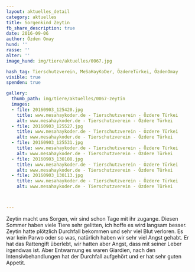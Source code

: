 ```yaml
---
layout: aktuelles_detail
category: aktuelles
title: Sorgenkind Zeytin
fb_share_description: true
date: 2016-09-06
author: Özden Omay
hund: ''
rasse: ''
alter: ''
image_hund: img/tiere/aktuelles/0067.jpg

hash_tag: Tierschutzverein, MeSaHayKoDer, ÖzdereTürkei, ÖzdenOmay
visible: true
spenden: true

gallery:
  thumb_path: img/tiere/aktuelles/0067-zeytin
  images:
  - file: 20160903_125420.jpg
    title: www.mesahaykoder.de - Tierschutzverein - Özdere Türkei
    alt: www.mesahaykoder.de - Tierschutzverein - Özdere Türkei
  - file: 20160903_125527.jpg
    title: www.mesahaykoder.de - Tierschutzverein - Özdere Türkei
    alt: www.mesahaykoder.de - Tierschutzverein - Özdere Türkei
  - file: 20160903_125531.jpg
    title: www.mesahaykoder.de - Tierschutzverein - Özdere Türkei
    alt: www.mesahaykoder.de - Tierschutzverein - Özdere Türkei
  - file: 20160903_130108.jpg
    title: www.mesahaykoder.de - Tierschutzverein - Özdere Türkei
    alt: www.mesahaykoder.de - Tierschutzverein - Özdere Türkei
  - file: 20160903_130113.jpg
    title: www.mesahaykoder.de - Tierschutzverein - Özdere Türkei
    alt: www.mesahaykoder.de - Tierschutzverein - Özdere Türkei



---
```

Zeytin macht uns Sorgen, wir sind schon Tage mit ihr zugange. Diesen Sommer haben viele Tiere sehr gelitten, ich hoffe es wird langsam besser.
Zeytin hatte plötzlich Durchfall bekommen und sehr viel Blut verloren. Es war kein Parwo oder so was, natürlich haben wir sehr viel Angst gehabt. 
Er hat das Rattengift überlebt, wir hatten aber Angst, dass mit seiner Leber irgendwas ist.
Aber Entwarnung es waren Giardien, nach den Intensivbehandlungen hat der Durchfall aufgehört und er hat sehr guten Appetit.



